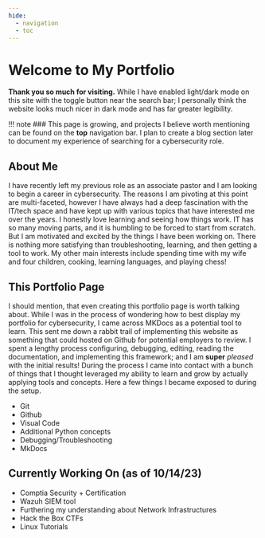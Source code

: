 ```yaml
---
hide:
  - navigation
  - toc
---
```


# Welcome to My Portfolio

**Thank you so much for visiting.** While I have enabled light/dark mode on this site with the toggle button near the search bar; I personally think the website looks much nicer in dark mode and has far greater legibility.

!!! note
    ### This page is growing, and projects I believe worth mentioning can be found on the **top** navigation bar. I plan to create a blog section later to document my experience of searching for a cybersecurity role.

## About Me

I have recently left my previous role as an associate pastor and I am looking to begin a career in cybersecurity. The reasons I am pivoting at this point are multi-faceted, however I have always had a deep fascination with the IT/tech space and have kept up with various topics that have interested me over the years. I honestly love learning and seeing how things work. IT has so many moving parts, and it is humbling to be forced to start from scratch. But I am motivated and excited by the things I have been working on. There is nothing more satisfying than troubleshooting, learning, and then getting a tool to work. My other main interests include spending time with my wife and four children, cooking, learning languages, and playing chess!

## This Portfolio Page

I should mention, that even creating this portfolio page is worth talking about. While I was in the process of wondering how to best display my portfolio for cybersecurity, I came across MKDocs as a potential tool to learn. This sent me down a rabbit trail of implementing this website as something that could hosted on Github for potential employers to review. I spent a lengthy process configuring, debugging, editing, reading the documentation, and implementing this framework; and I am **super** _pleased_ with the initial results! During the process I came into contact with a bunch of things that I thought leveraged my ability to learn and grow by actually applying tools and concepts. Here a few things I became exposed to during the setup.

* Git
* Github
* Visual Code
* Additional Python concepts
* Debugging/Troubleshooting
* MkDocs

## Currently Working On (as of 10/14/23)

* Comptia Security + Certification
* Wazuh SIEM tool
* Furthering my understanding about Network Infrastructures
* Hack the Box CTFs
* Linux Tutorials